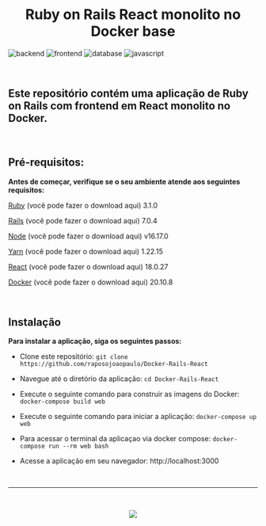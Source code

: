 <div align="center">
  <h1>Ruby on Rails React monolito no Docker base </h1>
</div>

![backend](https://img.shields.io/badge/Ruby_on_Rails-CC0000?style=for-the-badge&logo=ruby-on-rails&logoColor=white) ![frontend](https://img.shields.io/badge/React-20232A?style=for-the-badge&logo=react&logoColor=61DAFB) ![database](https://img.shields.io/badge/PostgreSQL-316192?style=for-the-badge&logo=postgresql&logoColor=white)  ![javascript](https://img.shields.io/badge/JavaScript-323330?style=for-the-badge&logo=javascript&logoColor=F7DF1E)

<br>

## Este repositório contém uma aplicação de Ruby on Rails com frontend em React monolito no Docker.

<br>

## Pré-requisitos:
**Antes de começar, verifique se o seu ambiente atende aos seguintes requisitos:**

[Ruby](https://www.ruby-lang.org/pt/downloads/) (você pode fazer o download aqui) 3.1.0

[Rails](https://rubyonrails.org/) (você pode fazer o download aqui) 7.0.4

[Node](https://nodejs.org/en/) (você pode fazer o download aqui) v16.17.0

[Yarn](https://classic.yarnpkg.com/en/docs/install/#debian-stable) (você pode fazer o download aqui) 1.22.15

[React](https://pt-br.reactjs.org/) (você pode fazer o download aqui) 18.0.27

[Docker](https://www.docker.com/) (você pode fazer o download aqui) 20.10.8

<br>

## Instalação
**Para instalar a aplicação, siga os seguintes passos:**

* Clone este repositório: `git clone https://github.com/raposojoaopaulo/Docker-Rails-React`

* Navegue até o diretório da aplicação: `cd Docker-Rails-React`

* Execute o seguinte comando para construir as imagens do Docker: `docker-compose build web`

* Execute o seguinte comando para iniciar a aplicação: `docker-compose up web`

* Para acessar o terminal da aplicaçao via docker compose:
`docker-compose run --rm web bash`

* Acesse a aplicação em seu navegador: http://localhost:3000

<br><hr><br>

<div align="center">
  <img src="https://user-images.githubusercontent.com/93563283/188153425-d54022b7-6cd9-41f0-a1ae-111d320168fb.png" />
</div>
